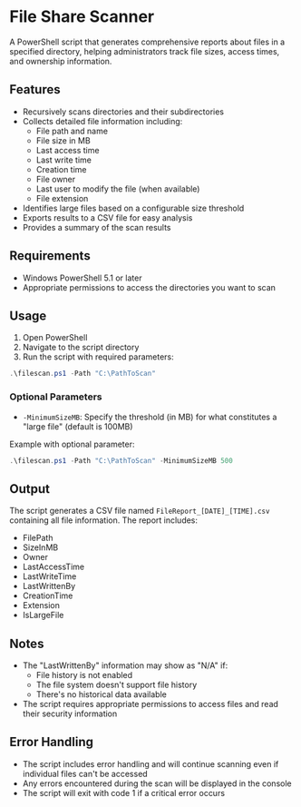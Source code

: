# File Share Scanner

A PowerShell script that generates comprehensive reports about files in a specified directory, helping administrators track file sizes, access times, and ownership information.

## Features

- Recursively scans directories and their subdirectories
- Collects detailed file information including:
  - File path and name
  - File size in MB
  - Last access time
  - Last write time
  - Creation time
  - File owner
  - Last user to modify the file (when available)
  - File extension
- Identifies large files based on a configurable size threshold
- Exports results to a CSV file for easy analysis
- Provides a summary of the scan results

## Requirements

- Windows PowerShell 5.1 or later
- Appropriate permissions to access the directories you want to scan

## Usage

1. Open PowerShell
2. Navigate to the script directory
3. Run the script with required parameters:

```powershell
.\filescan.ps1 -Path "C:\PathToScan"
```

### Optional Parameters

- `-MinimumSizeMB`: Specify the threshold (in MB) for what constitutes a "large file" (default is 100MB)

Example with optional parameter:
```powershell
.\filescan.ps1 -Path "C:\PathToScan" -MinimumSizeMB 500
```

## Output

The script generates a CSV file named `FileReport_[DATE]_[TIME].csv` containing all file information. The report includes:

- FilePath
- SizeInMB
- Owner
- LastAccessTime
- LastWriteTime
- LastWrittenBy
- CreationTime
- Extension
- IsLargeFile

## Notes

- The "LastWrittenBy" information may show as "N/A" if:
  - File history is not enabled
  - The file system doesn't support file history
  - There's no historical data available
- The script requires appropriate permissions to access files and read their security information

## Error Handling

- The script includes error handling and will continue scanning even if individual files can't be accessed
- Any errors encountered during the scan will be displayed in the console
- The script will exit with code 1 if a critical error occurs
